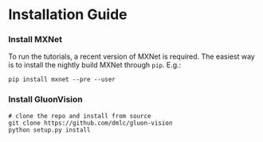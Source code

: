 # Installation Guide

### Install MXNet

To run the tutorials, a recent version of MXNet is required. The easiest way is to install the nightly build MXNet through ``pip``. E.g.:

    pip install mxnet --pre --user
    

### Install GluonVision

    # clone the repo and install from source
    git clone https://github.com/dmlc/gluon-vision
    python setup.py install
